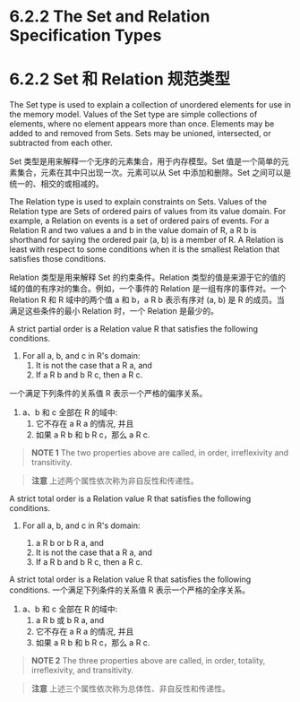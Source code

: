 # 6.2.2 The Set and Relation Specification Types

# 6.2.2 Set 和 Relation 规范类型

The Set type is used to explain a collection of unordered elements for use in the memory model. Values of the Set type are simple collections of elements, where no element appears more than once. Elements may be added to and removed from Sets. Sets may be unioned, intersected, or subtracted from each other.

Set 类型是用来解释一个无序的元素集合，用于内存模型。Set 值是一个简单的元素集合，元素在其中只出现一次。元素可以从 Set 中添加和删除。Set 之间可以是统一的、相交的或相减的。

The Relation type is used to explain constraints on Sets. Values of the Relation type are Sets of ordered pairs of values from its value domain. For example, a Relation on events is a set of ordered pairs of events. For a Relation R and two values a and b in the value domain of R, a R b is shorthand for saying the ordered pair (a, b) is a member of R. A Relation is least with respect to some conditions when it is the smallest Relation that satisfies those conditions.

Relation 类型是用来解释 Set 的约束条件。Relation 类型的值是来源于它的值的域的值的有序对的集合。例如，一个事件的 Relation 是一组有序的事件对。一个 Relation R 和 R 域中的两个值 a 和 b，a R b 表示有序对 (a, b) 是 R 的成员。当满足这些条件的最小 Relation 时，一个 Relation 是最少的。

A strict partial order is a Relation value R that satisfies the following conditions.

1.  For all a, b, and c in R's domain:
    1.  It is not the case that a R a, and
    2.  If a R b and b R c, then a R c.

一个满足下列条件的关系值 R 表示一个严格的偏序关系。

1.  a、b 和 c 全部在 R 的域中:
    1.  它不存在 a R a 的情况, 并且
    2.  如果 a R b 和 b R c，那么 a R c.

> **NOTE 1** The two properties above are called, in order, irreflexivity and transitivity.

> **注意** 上述两个属性依次称为非自反性和传递性。

A strict total order is a Relation value R that satisfies the following conditions.

1.  For all a, b, and c in R's domain:

    1.  a R b or b R a, and
    2.  It is not the case that a R a, and
    3.  If a R b and b R c, then a R c.

A strict total order is a Relation value R that satisfies the following conditions.
一个满足下列条件的关系值 R 表示一个严格的全序关系。

1.  a、b 和 c 全部在 R 的域中:
    1.  a R b 或 b R a, and
    2.  它不存在 a R a 的情况, 并且
    3.  如果 a R b 和 b R c，那么 a R c.

> **NOTE 2** The three properties above are called, in order, totality, irreflexivity, and transitivity.

> **注意** 上述三个属性依次称为总体性、非自反性和传递性。
